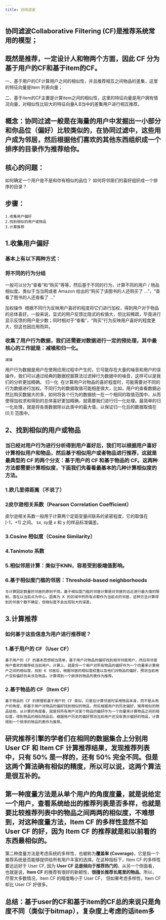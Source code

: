 ```yaml
---
title: 协同滤波
---
```


## 协同滤波Collaborative Filtering (CF)是推荐系统常用的模型；
## 既然是推荐，一定设计人和物两个方面，因此 CF 分为基于用户的CF和基于item的CF。

一、基于用户的CF计算用户之间的相似性，并且推荐相互之间物品的差集，这里的特征向量是item 列表向量；

二、基于item的CF主要是计算item之间的相似性，这里的特征向量是用户拥有情况向量，对相似性比较大的特征向量A,B当中的差集用户进行相互推荐。
## 概念：协同过滤一般是在海量的用户中发掘出一小部分和你品位（偏好）比较类似的，在协同过滤中，这些用户成为邻居，然后根据他们喜欢的其他东西组织成一个排序的目录作为推荐给你。
## 核心的问题：
如何确定一个用户是不是和你有相似的品位？
如何将邻居们的喜好组织成一个排序的目录？
## 步骤：
    1.收集用户偏好
    2.找到相似的用户或物品
    3.计算推荐
## 1.收集用户偏好
### 基本上有以下两种方式：
### 将不同的行为分组 
一般可以分为“查看”和“购买”等等，然后基于不同的行为，计算不同的用户 / 物品相似度。类似于当当网或者 Amazon 给出的“购买了该图书的人还购买了 ...”，“查看了图书的人还查看了 ...”

加权操作 
根据不同行为反映用户喜好的程度将它们进行加权，得到用户对于物品的总体喜好。一般来说，显式的用户反馈比隐式的权值大，但比较稀疏，毕竟进行显示反馈的用户是少数；同时相对于“查看”，“购买”行为反映用户喜好的程度更大，但这也因应用而异。
### 收集了用户行为数据，我们还需要对数据进行一定的预处理，其中最核心的工作就是：减噪和归一化。
    减噪 
用户行为数据是用户在使用应用过程中产生的，它可能存在大量的噪音和用户的误操作，我们可以通过经典的数据挖掘算法过滤掉行为数据中的噪音，这样可以是我们的分析更加精确。
    归一化 
在计算用户对物品的喜好程度时，可能需要对不同的行为数据进行加权。不同行为的数据取值可能相差很大，比如，用户的查看数据必然比购买数据大的多，如何将各个行为的数据统一在一个相同的取值范围中，从而使得加权求和得到的总体喜好更加精确，就需要我们进行归一化处理。最简单的归一化处理，就是将各类数据除以此类中的最大值，以保证归一化后的数据取值在 [0,1] 范围中。
## 2、找到相似的用户或物品
### 当已经对用户行为进行分析得到用户喜好后，我们可以根据用户喜好计算相似用户和物品，然后基于相似用户或者物品进行推荐，这就是最典型的 CF 的两个分支：基于用户的 CF 和基于物品的 CF。这两种方法都需要计算**相似度**，下面我们先看看最基本的几种计算相似度的方法。
### 1.欧几里得距离（不说了）
### 2皮尔逊相关系数（Pearson Correlation Coefficient）
皮尔逊相关系数一般用于计算两个定距变量间联系的紧密程度，它的取值在 [-1，+1] 之间。 sx, sy是 x 和 y 的样品标准偏差。
### 3.Cosine 相似度（Cosine Similarity）
### 4.Tanimoto 系数
### 5.相似邻居计算：类似于KNN，容易受到极端值影响。
### 6.基于相似度门槛的邻居：Threshold-based neighborhoods
    与计算固定数量的邻居的原则不同，基于相似度门槛的邻居计算是对邻居的远近进行最大值的限制，落在以当前点为中心，距离为 K 的区域中的所有点都作为当前点的邻居，这种方法计算得到的邻居个数不确定，但相似度不会出现较大的误差。
## 3.计算推荐
### 如何基于这些信息为用户进行推荐呢？
### 1.基于用户的 CF（User CF）
    基于用户的 CF 的基本思想相当简单，基于用户对物品的偏好找到相邻邻居用户，然后将邻居用户喜欢的推荐给当前用户。计算上，就是将一个用户对所有物品的偏好作为一个向量来计算用户之间的相似度，找到 K 邻居后，根据邻居的相似度权重以及他们对物品的偏好，预测当前用户没有偏好的未涉及物品，计算得到一个排序的物品列表作为推荐。
### 2.基于物品的 CF（Item CF）
    基于物品的 CF 的原理和基于用户的 CF 类似，只是在计算邻居时采用物品本身，而不是从用户的角度，即基于用户对物品的偏好找到相似的物品，然后根据用户的历史偏好，推荐相似的物品给他。从计算的角度看，就是将所有用户对某个物品的偏好作为一个向量来计算物品之间的相似度，得到物品的相似物品后，根据用户历史的偏好预测当前用户还没有表示偏好的物品，计算得到一个排序的物品列表作为推荐。
## 研究推荐引擎的学者们在相同的数据集合上分别用 User CF 和 Item CF 计算推荐结果，发现推荐列表中，只有 50% 是一样的，还有 50% 完全不同。但是这两个算法确有相似的精度，所以可以说，这两个算法是很互补的。
## 第一种度量方法是从单个用户的角度度量，就是说给定一个用户，查看系统给出的推荐列表是否多样，也就是要比较推荐列表中的物品之间两两的相似度，不难想到，对这种度量方法，Item CF 的多样性显然不如 User CF 的好，因为 Item CF 的推荐就是和以前看的东西最相似的。
第二种度量方法是考虑系统的多样性，也被称为**覆盖率 (Coverage)**，它是指一个推荐系统是否能够提供给所有用户丰富的选择。在这种指标下，Item CF 的多样性要远远好于 User CF, 因为 **User CF 总是倾向于推荐热门的**，从另一个侧面看，也就是说，**Item CF** 的推荐有很好的新颖性，**很擅长推荐长尾里的物品**。所以，尽管大多数情况，Item CF 的精度略小于 User CF， 但如果考虑多样性，Item CF 却比 User CF 好很多。
## 总结：基于user的CF和基于item的CF总的来说只是角度不同（类似于bitmap），复杂度上考虑的话item多
